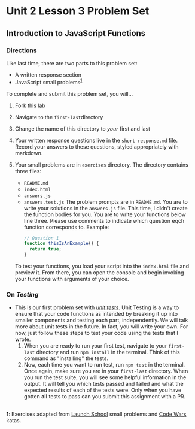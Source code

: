 # Unit 2 Lesson 3 Problem Set
## Introduction to JavaScript Functions 

### Directions
Like last time, there are two parts to this problem set:
* A written response section
* JavaScript small problems<sup>[1](#myfootnote1)</sup>

To complete and submit this problem set, you will...
1. Fork this lab
2. Navigate to the `first-last`directory 
3. Change the name of this directory to _your_ first and last
4. Your written response questions live in the `short-response.md` file. Record your answers to these questions, styled appropriately with markdown.
5. Your small problems are in `exercises` directory. The directory contains three files:
    * `README.md`
    * `index.html`
    * `answers.js` 
    * `answers.test.js`
    The problem prompts are in `README.md`. You are to write your solutions in the `answers.js` file. This time, I didn't create the function bodies for you. You are to write your functions below line three. Please use comments to indicate which question eqch function corresponds to. Example:
      ```javascript
      // Question 1
      function thisIsAnExample() {
        return true;
      }
      ```
    
    To test your functions, you load your script into the `index.html` file and preview it. From there, you can open the console and begin invoking your functions with arguments of your choice.

### On _Testing_
* This is our first problem set with [_unit tests_](https://www.youtube.com/watch?v=CB7vnoXI0pE). Unit Testing is a way to ensure that your code functions as intended by breaking it up into smaller components and testing each part, independently. We will talk more about unit tests in the future. In fact, you will write your own. For now, just follow these steps to test your code using the tests that I wrote.
  1. When you are ready to run your first test, navigate to your `first-last` directory and run `npm install` in the terminal. Think of this command as "installing" the tests.
  2. Now, each time you want to run test, run `npm test` in the terminal. Once again, make sure you are in your `first-last` directory. When you run the test suite, you will see some helpful information in the output. It will tell you which tests passed and failed and what the expected results of each of the tests were. Only when you have gotten **all** tests to pass can you submit this assignment with a PR. 

##
<a name="myfootnote1">**1**</a>: Exercises adapted from [Launch School](https://launchschool.com) small problems and [Code Wars](https://codewars.com) katas.
